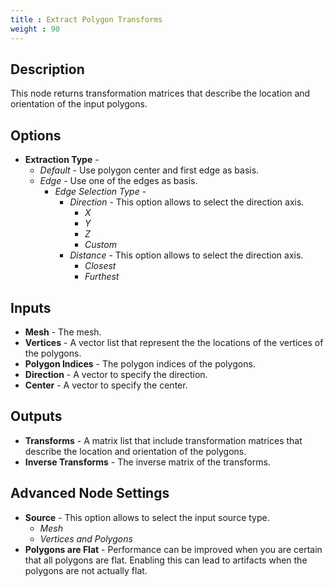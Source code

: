 ```yaml
---
title : Extract Polygon Transforms
weight : 90
---
```


## Description

This node returns transformation matrices that describe the location and
orientation of the input polygons.

## Options

- **Extraction Type** -
    - *Default* - Use polygon center and first edge as basis.
    - *Edge* - Use one of the edges as basis.
        - *Edge Selection Type* -
            - *Direction* - This option allows to select the direction axis.
                - *X*
                - *Y*
                - *Z*
                - *Custom*
            - *Distance* - This option allows to select the direction axis.
                - *Closest*
                - *Furthest*

## Inputs

- **Mesh** - The mesh.
- **Vertices** - A vector list that represent the the locations of the vertices of the polygons.
- **Polygon Indices** - The polygon indices of the polygons.
- **Direction** - A vector to specify the direction.
- **Center** - A vector to specify the center.

## Outputs

- **Transforms** - A matrix list that include transformation matrices that describe the location and orientation of the polygons.
- **Inverse Transforms** - The inverse matrix of the transforms.

## Advanced Node Settings

- **Source** - This option allows to select the input source type.
    - *Mesh*
    - *Vertices and Polygons*
- **Polygons are Flat** - Performance can be improved when you are certain that all polygons are flat. Enabling this can lead to artifacts when the polygons are not actually flat.
